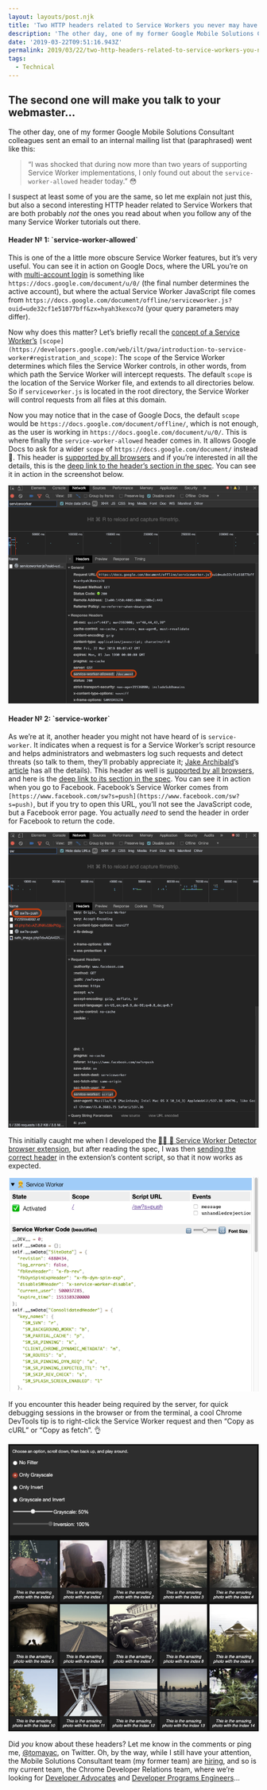 ```yaml
---
layout: layouts/post.njk
title: 'Two HTTP headers related to Service Workers you never may have heard of'
description: 'The other day, one of my former Google Mobile Solutions Consultant colleagues sent an email to an internal mailing list that (paraphrased) went like this: I suspect at least some of you are the same…'
date: '2019-03-22T09:51:16.943Z'
permalink: 2019/03/22/two-http-headers-related-to-service-workers-you-never-may-have-heard-of/index.html
tags:
  - Technical
---
```


## The second one will make you talk to your webmaster…

The other day, one of my former Google Mobile Solutions Consultant colleagues sent an email to an internal mailing list that (paraphrased) went like this:

> “I was shocked that during now more than two years of supporting Service Worker implementations, I only found out about the `service-worker-allowed` header today.” 😳

I suspect at least some of you are the same, so let me explain not just this, but also a second interesting HTTP header related to Service Workers that are both probably _not_ the ones you read about when you follow any of the many Service Worker tutorials out there.

#### **Header** № 1: \`**service-worker-allowed\`**

This is one of the a little more obscure Service Worker features, but it’s very useful. You can see it in action on Google Docs, where the URL you’re on with [multi-account login](https://support.google.com/accounts/answer/1721977?co=GENIE.Platform%3DDesktop&hl=en) is something like `https://docs.google.com/document/u/0/` (the final number determines the active account), but where the actual Service Worker JavaScript file comes from `https://docs.google.com/document/offline/serviceworker.js?ouid=ude32cf1e51077bff&zx=hyah3kexco7d` (your query parameters may differ).

Now why does this matter? Let’s briefly recall the [concept of a Service Worker’s](https://developers.google.com/web/ilt/pwa/introduction-to-service-worker#registration_and_scope) `[scope](https://developers.google.com/web/ilt/pwa/introduction-to-service-worker#registration_and_scope)`: The `scope` of the Service Worker determines which files the Service Worker controls, in other words, from which path the Service Worker will intercept requests. The default `scope` is the location of the Service Worker file, and extends to all directories below. So if `serviceworker.js` is located in the root directory, the Service Worker will control requests from all files at this domain.

Now you may notice that in the case of Google Docs, the default `scope` would be `https://docs.google.com/document/offline/`, which is not enough, as the user is working in `https://docs.google.com/document/u/0/`. This is where finally the `service-worker-allowed` header comes in. It allows Google Docs to ask for a wider `scope` of `https://docs.google.com/document/` instead 🎉. This header is [supported by all browsers](https://wpt.fyi/results/service-workers/service-worker/Service-Worker-Allowed-header.https.html?label=master&product=chrome%5Bexperimental%5D&product=edge&product=firefox%5Bexperimental%5D&product=safari%5Bexperimental%5D&aligned&q=service-worker-allowed) and if you’re interested in all the details, this is the [deep link to the header’s section in the spec](https://w3c.github.io/ServiceWorker/#service-worker-allowed). You can see it in action in the screenshot below.

![HTTP header `service-worker-allowed` in action on Google Docs](/images/asset-1_copy.png)

#### Header № 2: \`**service-worker\`**

As we’re at it, another header you might not have heard of is `service-worker`. It indicates when a request is for a Service Worker’s script resource and helps administrators and webmasters log such requests and detect threats (so talk to them, they’ll probably appreciate it; [Jake Archibald](https://twitter.com/jaffathecake)’s [article](https://jakearchibald.com/2014/launching-sw-without-breaking-the-web/#pros) has all the details). This header as well is [supported by all browsers](https://wpt.fyi/results/service-workers/service-worker/service-worker-header.https.html?label=master&product=chrome%5Bexperimental%5D&product=edge&product=firefox%5Bexperimental%5D&product=safari%5Bexperimental%5D&aligned&q=service-worker), and here is the [deep link to its section in the spec](https://w3c.github.io/ServiceWorker/#service-worker-script-request). You can see it in action when you go to Facebook. Facebook’s Service Worker comes from `[https://www.facebook.com/sw?s=push](https://www.facebook.com/sw?s=push)`, but if you try to open this URL, you’ll not see the JavaScript code, but a Facebook error page. You actually _need_ to send the header in order for Facebook to return the code.

![HTTP header `service-worker` in action on Facebook](/images/asset-2_copy.png)

This initially caught me when I developed the [👷‍♀️ 👷 Service Worker Detector browser extension](https://github.com/google/service-worker-detector#--installation), but after reading the spec, I was then [sending the correct header](https://github.com/google/service-worker-detector/blob/f257aa9a77951f8ec972bf271093c75e86f73e55/contentscript.js#L71-L75) in the extension’s content script, so that it now works as expected.

![[👷‍♀️ 👷 Service Worker Detector browser extension](https://github.com/google/service-worker-detector#--installation) running on Facebook](/images/asset-3__copy.png)

If you encounter this header being required by the server, for quick debugging sessions in the browser or from the terminal, a cool Chrome DevTools tip is to right-click the Service Worker request and then “Copy as cURL” or “Copy as fetch”. 👌

![Fetch a resource exactly as the browser did with “Copy as cURL” or “Copy as fetch”](/images/asset-4.png)

Did _you_ know about these headers? Let me know in the comments or ping me, [@tomayac](https://twitter.com/tomayac), on Twitter. Oh, by the way, while I still have your attention, the Mobile Solutions Consultant team (my former team) are [hiring](https://careers.google.com/jobs/results/?company=Google&company=YouTube&employment_type=FULL_TIME&hl=en_US&jlo=en_US&q=%22Mobile%20Solutions%20Consultant%22&sort_by=relevance), and so is my current team, the Chrome Developer Relations team, where we’re looking for [Developer Advocates](https://careers.google.com/jobs/results/?company=Google&company=YouTube&employment_type=FULL_TIME&hl=en_US&jlo=en_US&q=%22developer%20advocate,%20web%22&sort_by=relevance) and [Developer Programs Engineers](https://careers.google.com/jobs/results/?company=Google&company=YouTube&employment_type=FULL_TIME&hl=en_US&jlo=en_US&q=%22Developer%20Programs%20Engineer,%20Web%22&sort_by=relevance)…
